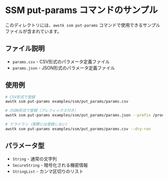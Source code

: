# SSM put-params コマンドのサンプル

このディレクトリには、`awstk ssm put-params` コマンドで使用できるサンプルファイルが含まれています。

## ファイル説明

- `params.csv` - CSV形式のパラメータ定義ファイル
- `params.json` - JSON形式のパラメータ定義ファイル

## 使用例

```bash
# CSV形式で登録
awstk ssm put-params examples/ssm/put_params/params.csv

# JSON形式で登録（プレフィックス付き）
awstk ssm put-params examples/ssm/put_params/params.json --prefix /production/

# ドライラン（実際には登録しない）
awstk ssm put-params examples/ssm/put_params/params.csv --dry-run
```

## パラメータ型

- `String` - 通常の文字列
- `SecureString` - 暗号化される機密情報
- `StringList` - カンマ区切りのリスト